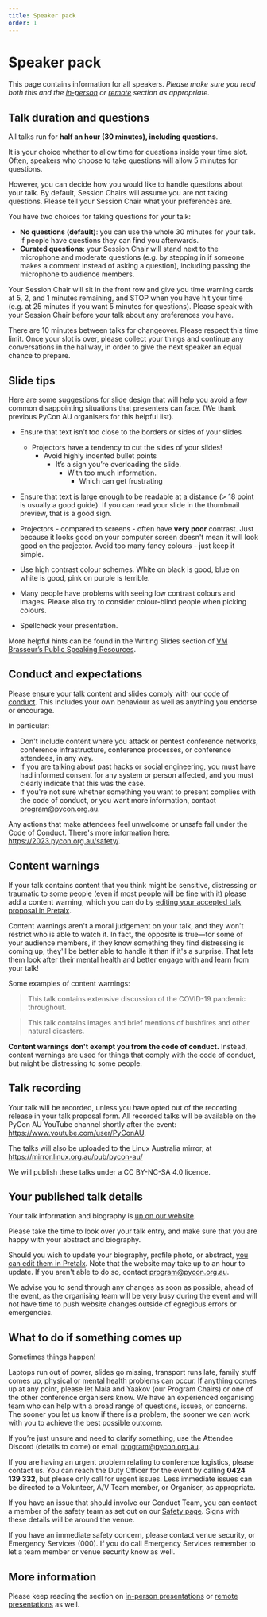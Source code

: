 ```yaml
---
title: Speaker pack
order: 1
---
```


# Speaker pack

This page contains information for all speakers. _Please make sure you read both this and the [in-person](/speakers/in-person/) or [remote](/speakers/remote/) section as appropriate._

## Talk duration and questions

All talks run for **half an hour (30 minutes), including questions**.

It is your choice whether to allow time for questions inside your time slot. Often, speakers who choose to take questions will allow 5 minutes for questions.

However, you can decide how you would like to handle questions about your talk. By default, Session Chairs will assume you are not taking questions. Please tell your Session Chair what your preferences are.

You have two choices for taking questions for your talk:

- **No questions (default)**: you can use the whole 30 minutes for your talk. If people have questions they can find you afterwards.
- **Curated questions**: your Session Chair will stand next to the microphone and moderate questions (e.g. by stepping in if someone makes a comment instead of asking a question), including passing the microphone to audience members.

Your Session Chair will sit in the front row and give you time warning cards at 5, 2, and 1 minutes remaining, and STOP when you have hit your time (e.g. at 25 minutes if you want 5 minutes for questions). Please speak with your Session Chair before your talk about any preferences you have.

There are 10 minutes between talks for changeover. Please respect this time limit. Once your slot is over, please collect your things and continue any conversations in the hallway, in order to give the next speaker an equal chance to prepare.

## Slide tips

Here are some suggestions for slide design that will help you avoid a few common disappointing situations that presenters can face. (We thank previous PyCon AU organisers for this helpful list).

- Ensure that text isn’t too close to the borders or sides of your slides

  - Projectors have a tendency to cut the sides of your slides!
    - Avoid highly indented bullet points
      - It’s a sign you’re overloading the slide.
        - With too much information.
          - Which can get frustrating

- Ensure that text is large enough to be readable at a distance (> 18 point is usually a good guide). If you can read your slide in the thumbnail preview, that is a good sign.
- Projectors - compared to screens - often have **very poor** contrast. Just because it looks good on your computer screen doesn't mean it will look good on the projector. Avoid too many fancy colours - just keep it simple.
- Use high contrast colour schemes. White on black is good, blue on white is good, pink on purple is terrible.
- Many people have problems with seeing low contrast colours and images. Please also try to consider colour-blind people when picking colours.
- Spellcheck your presentation.

More helpful hints can be found in the Writing Slides section of [VM Brasseur’s Public Speaking Resources](https://github.com/vmbrasseur/Public_Speaking#writing-presentations).

## Conduct and expectations

Please ensure your talk content and slides comply with our [code of conduct](/safety/). This includes your own behaviour as well as anything you endorse or encourage.

In particular:

- Don't include content where you attack or pentest conference networks, conference infrastructure, conference processes, or conference attendees, in any way.
- If you are talking about past hacks or social engineering, you must have had informed consent for any system or person affected, and you must clearly indicate that this was the case.
- If you're not sure whether something you want to present complies with the code of conduct, or you want more information, contact [program@pycon.org.au](mailto:program@pycon.org.au).

Any actions that make attendees feel unwelcome or unsafe fall under the Code of Conduct. There's more information here: https://2023.pycon.org.au/safety/.

## Content warnings

If your talk contains content that you think might be sensitive, distressing or traumatic to some people (even if most people will be fine with it) please add a content warning, which you can do by [editing your accepted talk proposal in Pretalx](https://pretalx.com/pycon-au-2023/me/submissions/).

Content warnings aren't a moral judgement on your talk, and they won't restrict who is able to watch it. In fact, the opposite is true—for some of your audience members, if they know something they find distressing is coming up, they'll be better able to handle it than if it's a surprise. That lets them look after their mental health and better engage with and learn from your talk!

Some examples of content warnings:

> This talk contains extensive discussion of the COVID-19 pandemic throughout.

> This talk contains images and brief mentions of bushfires and other natural disasters.

**Content warnings don't exempt you from the code of conduct.** Instead, content warnings are used for things that comply with the code of conduct, but might be distressing to some people.

## Talk recording

Your talk will be recorded, unless you have opted out of the recording release in your talk proposal form. All recorded talks will be available on the PyCon AU YouTube channel shortly after the event: https://www.youtube.com/user/PyConAU.

The talks will also be uploaded to the Linux Australia mirror, at https://mirror.linux.org.au/pub/pycon-au/

We will publish these talks under a CC BY-NC-SA 4.0 licence.

## Your published talk details

Your talk information and biography is [up on our website](/program/).

Please take the time to look over your talk entry, and make sure that you are happy with your abstract and biography.

Should you wish to update your biography, profile photo, or abstract, [you can edit them in Pretalx](https://pretalx.com/pycon-au-2023/me/submissions/). Note that the website may take up to an hour to update. If you aren't able to do so, contact [program@pycon.org.au](mailto:program@pycon.org.au).

We advise you to send through any changes as soon as possible, ahead of the event, as the organising team will be very busy during the event and will not have time to push website changes outside of egregious errors or emergencies.

## What to do if something comes up

Sometimes things happen!

Laptops run out of power, slides go missing, transport runs late, family stuff comes up, physical or mental health problems can occur. If anything comes up at any point, please let Maia and Yaakov (our Program Chairs) or one of the other conference organisers know. We have an experienced organising team who can help with a broad range of questions, issues, or concerns. The sooner you let us know if there is a problem, the sooner we can work with you to achieve the best possible outcome.

If you’re just unsure and need to clarify something, use the Attendee Discord (details to come) or email [program@pycon.org.au](mailto:program@pycon.org.au).

If you are having an urgent problem relating to conference logistics, please contact us. You can reach the Duty Officer for the event by calling <b>0424 139 332</b>, but please only call for urgent issues. Less immediate issues can be directed to a Volunteer, A/V Team member, or Organiser, as appropriate.

If you have an issue that should involve our Conduct Team, you can contact a member of the safety team as set out on our [Safety page](/safety/). Signs with these details will be around the venue.

If you have an immediate safety concern, please contact venue security, or Emergency Services (000). If you do call Emergency Services remember to let a team member or venue security know as well.

## More information

Please keep reading the section on [in-person presentations](/speakers/in-person/) or [remote presentations](/speakers/remote/) as well.
